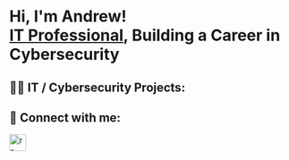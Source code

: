 <h1>Hi, I'm Andrew! <br/><a href="https://linkedin.com/in/r-andrew-ochoa">IT Professional</a>, <a>Building a Career in Cybersecurity</a></h1>

<h2>👨‍💻  IT / Cybersecurity Projects:</h2>


<h2> 🤳 Connect with me:</h2>

[<img align="left" alt="r-andrew-ochoa | LinkedIn" width="30px" src="https://upload.wikimedia.org/wikipedia/commons/thumb/8/81/LinkedIn_icon.svg/2048px-LinkedIn_icon.svg.png" />][linkedin]

[linkedin]: https://linkedin.com/in/r-andrew-ochoa




<!--
Here are some ideas to get you started:

- 🔭 I’m currently working on ...
- 🌱 I’m currently learning ...
- 👯 I’m looking to collaborate on ...
- 🤔 I’m looking for help with ...
- 💬 Ask me about ...
- 📫 How to reach me: ...
- 😄 Pronouns: ...
- ⚡ Fun fact: ...
--!>
